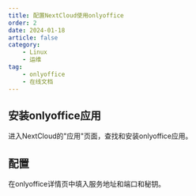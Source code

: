 ```yaml
---
title: 配置NextCloud使用onlyoffice
order: 2
date: 2024-01-18
article: false
category:
    - Linux
    - 运维
tag:
    - onlyoffice
    - 在线文档
---
```


## 安装onlyoffice应用

进入NextCloud的"应用"页面，查找和安装onlyoffice应用。

## 配置

在onlyoffice详情页中填入服务地址和端口和秘钥。
